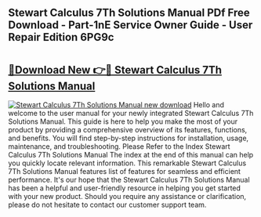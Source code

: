 ## Stewart Calculus 7Th Solutions Manual PDf Free Download - Part-1nE Service Owner Guide - User Repair Edition 6PG9c

# <h2><a href="http://bc68807.oget.top/?id=Stewart+Calculus+7Th+Solutions+Manual">🔗Download New 👉🔴 Stewart Calculus 7Th Solutions Manual</a></h2>

[![Stewart Calculus 7Th Solutions Manual new download](https://i.imgur.com/5g1atiW.png)](http://bc68807.oget.top/?id=Stewart+Calculus+7Th+Solutions+Manual)
Hello and welcome to the user manual for your newly integrated Stewart Calculus 7Th Solutions Manual. This guide is here to help you make the most of your product by providing a comprehensive overview of its features, functions, and benefits. You will find step-by-step instructions for installation, usage, maintenance, and troubleshooting. Please Refer to the Index Stewart Calculus 7Th Solutions Manual The index at the end of this manual can help you quickly locate relevant information. This remarkable Stewart Calculus 7Th Solutions Manual features list of features for seamless and efficient performance. It's our hope that the Stewart Calculus 7Th Solutions Manual has been a helpful and user-friendly resource in helping you get started with your new product. Should you require any assistance or clarification, please do not hesitate to contact our customer support team.
